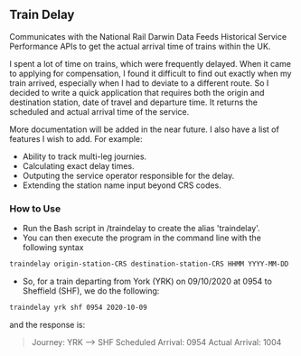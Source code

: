 ## Train Delay

Communicates with the National Rail Darwin Data Feeds Historical Service Performance APIs to get the actual arrival time of trains within the UK.

I spent a lot of time on trains, which were frequently delayed. When it came to applying for compensation, I found it difficult to find out exactly when my train arrived, especially when I had to deviate to a different route. So I decided to write a quick application that requires both the origin and destination station, date of travel and departure time. It returns the scheduled and actual arrival time of the service.

More documentation will be added in the near future. I also have a list of features I wish to add. For example:
- Ability to track multi-leg journies.
- Calculating exact delay times.
- Outputing the service operator responsible for the delay.
- Extending the station name input beyond CRS codes.

### How to Use
- Run the Bash script in /traindelay to create the alias 'traindelay'.
- You can then execute the program in the command line with the following syntax
```bash
traindelay origin-station-CRS destination-station-CRS HHMM YYYY-MM-DD
```
- So, for a train departing from York (YRK) on 09/10/2020 at 0954 to Sheffield (SHF), we do the following:
```bash
traindelay yrk shf 0954 2020-10-09
```
and the response is:
> Journey: YRK --> SHF
> Scheduled Arrival: 0954
> Actual Arrival: 1004